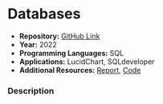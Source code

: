 # Databases

- **Repository:** [GitHub Link](https://github.com/SamuelAkintomide/)
- **Year:** 2022
- **Programming Languages:** SQL
- **Applications:** LucidChart, SQLdeveloper
- **Additional Resources:** [Report](https://github.com/SamuelAkintomide/CourseDatabases/blob/main/Mobile%20for%20You%20Case%20Study.pdf), [Code]()
  
### Description
